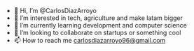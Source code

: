 - 👋 Hi, I’m @CarlosDiazArroyo
- 👀 I’m interested in tech, agriculture and make latam bigger
- 🌱 I’m currently learning development and computer science
- 💞️ I’m looking to collaborate on startups or something cool
- 📫 How to reach me carlosdiazarroyo96@gmail.com

<!---
CarlosDiazArroyo/CarlosDiazArroyo is a ✨ special ✨ repository because its `README.md` (this file) appears on your GitHub profile.
You can click the Preview link to take a look at your changes.
--->
